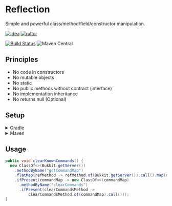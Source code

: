 # Reflection

Simple and powerful class/method/field/constructor manipulation.

[![idea](https://www.elegantobjects.org/intellij-idea.svg)](https://www.jetbrains.com/idea/)
[![rultor](https://www.rultor.com/b/yegor256/rultor)](https://www.rultor.com/p/portlek/reflection)

[![Build Status](https://travis-ci.com/portlek/reflection.svg?branch=master)](https://travis-ci.com/portlek/reflection)
![Maven Central](https://img.shields.io/maven-central/v/io.github.portlek/reflection?label=version)

## Principles
- No code in constructors
- No mutable objects
- No static
- No public methods without contract (interface)
- No implementation inheritance
- No returns null (Optional)

## Setup
<details>
<summary>Gradle</summary>

```gradle
repositories {
    mavenCentral()
}

dependencies {
    implementation("io.github.portlek:reflection:${version}")
}
```
</details>

<details>
<summary>Maven</summary>

```xml
<dependencies>
    <dependency>
        <groupId>io.github.portlek</groupId>
        <artifactId>reflection</artifactId>
        <version>${version}</version>
    </dependency>
</dependencies>
```
</details>

## Usage
```java
public void clearKnownCommands() {
  new ClassOf<>(Bukkit.getServer())
    .methodByName("getCommandMap")
    .flatMap(refMethod -> refMethod.of(Bukkit.getServer()).call().map(o -> o instanceof CommandMap))
    .ifPresent(commandMap -> new ClassOf<>(commandMap)
      .methodByName("clearCommands")
      .ifPresent(clearCommandsMethod ->
          clearCommandsMethod.of(commandMap).call()));
}
```
